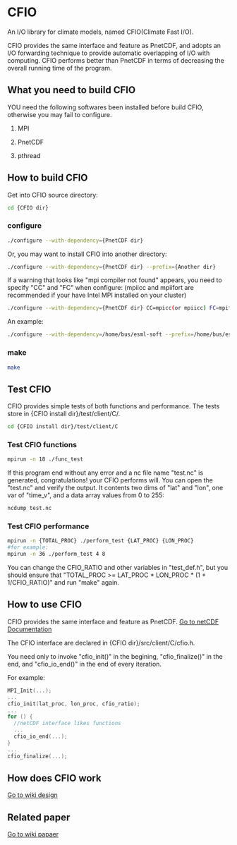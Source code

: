 CFIO
====

An I/O library for climate models, named CFIO(Climate Fast I/O).

CFIO provides the same interface and feature as PnetCDF, and adopts an I/O forwarding technique to provide automatic overlapping
of I/O with computing. CFIO performs better than PnetCDF in terms of decreasing the overall running time of the program.


What you need to build CFIO
---------------------------

YOU need the following softwares been installed before build CFIO, otherwise you may fail to configure.

1. MPI

2. PnetCDF

3. pthread


How to build CFIO
-----------------

Get into CFIO source directory:

```bash
cd {CFIO dir}
```

### configure ###

```bash
./configure --with-dependency={PnetCDF dir} 
```

Or, you may want to install CFIO into another directory:

```bash
./configure --with-dependency={PnetCDF dir} --prefix={Another dir} 
```

If a warning that looks like "mpi compiler not found" appears, you need to specify "CC" and "FC" when configure: 
(mpiicc and mpiifort are recommended if your have Intel MPI installed on your cluster)

```bash
./configure --with-dependency={PnetCDF dir} CC=mpicc(or mpiicc) FC=mpifort(or mpiifort)
```

An example:

```bash
./configure --with-dependency=/home/bus/esml-soft --prefix=/home/bus/esml-cfio CC=mpiicc FC=mpiifort
```

### make ###

```bash
make
```

Test CFIO
---------

CFIO provides simple tests of both functions and performance. The tests store in {CFIO install dir}/test/client/C/.

```bash
cd {CFIO install dir}/test/client/C
```

### Test CFIO functions ###

```bash
mpirun -n 18 ./func_test
```

If this program end without any error and a nc file name "test.nc" is generated, congratulations! your CFIO performs will.
You can open the "test.nc" and verify the output. It contents two dims of "lat" and "lon", one var of "time_v", and a data array values from 0 to 255:

```bash
ncdump test.nc
```

### Test CFIO performance ###

```bash
mpirun -n {TOTAL_PROC} ./perform_test {LAT_PROC} {LON_PROC}
#for example:
mpirun -n 36 ./perform_test 4 8
```

You can change the CFIO_RATIO and other variables in "test_def.h", but you should ensure that "TOTAL_PROC >= LAT_PROC * LON_PROC * (1 + 1/CFIO_RATIO)" and run "make" again.


How to use CFIO
---------------

CFIO provides the same interface and feature as PnetCDF. [Go to netCDF Documentation](http://www.unidata.ucar.edu/software/netcdf/docs/index.html)

The CFIO interface are declared in {CFIO dir}/src/client/C/cfio.h.

You need only to invoke "cfio_init()" in the begining, "cfio_finalize()" in the end, and "cfio_io_end()" in the end of every iteration.

For example:

```c
MPI_Init(...);
...
cfio_init(lat_proc, lon_proc, cfio_ratio);
...
for () {
  //netCDF interface likes functions
  ...
  cfio_io_end(...);
}
...
cfio_finalize(...);

```

How does CFIO work
------------------

[Go to wiki design](http://baidu.com)


Related paper
-------------

[Go to wiki papaer](http://baidu.com)



